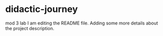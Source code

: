 # didactic-journey
mod 3 lab
I am editing the README file. Adding some more details about the project description.

